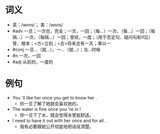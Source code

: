 # 词义
- 英：/wʌns/； 美：/wʌns/
- #adv 一旦；一次也，完全；一次，一回；（每…）一次，（每…）一回；（每隔…）一次，（每隔…）一回；曾经，一度；（用于否定句、疑问句和if后）曾，根本；<方>立刻；<古>将来总有一天；乘以一
- #conj 一旦…（就…），一…（就…）；当…时候
- #n 一次，一回
- #adj 从前的，一度的
# 例句
- You 'll like her once you get to know her .
	- 你一旦了解了她就会喜欢她的。
- The water is fine once you 're in !
	- 你一旦下了水，就会觉得水里挺舒适。
- I need to have it out with her once and for all .
	- 我有必要跟她公开彻底地把话说清楚。
